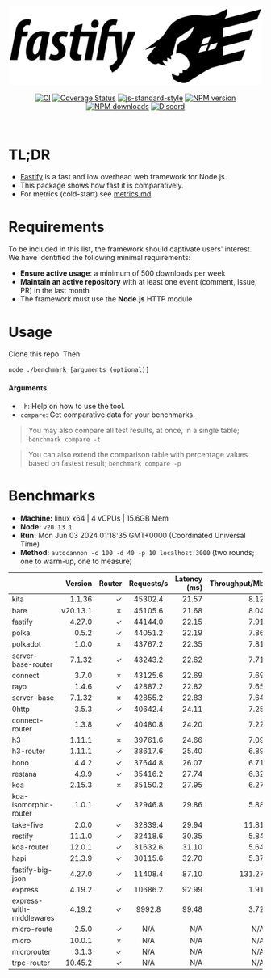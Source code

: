 <div align="center">
  <img src="https://github.com/fastify/graphics/raw/HEAD/fastify-landscape-outlined.svg" width="650" height="auto"/>
</div>

<div align="center">

[![CI](https://github.com/fastify/fastify/workflows/ci/badge.svg)](https://github.com/fastify/fastify/actions/workflows/ci.yml)
[![Coverage Status](https://coveralls.io/repos/github/fastify/fastify/badge.svg?branch=master)](https://coveralls.io/github/fastify/fastify?branch=master)
[![js-standard-style](https://img.shields.io/badge/code%20style-standard-brightgreen.svg?style=flat)](http://standardjs.com/)
[![NPM version](https://img.shields.io/npm/v/fastify.svg?style=flat)](https://www.npmjs.com/package/fastify)
[![NPM downloads](https://img.shields.io/npm/dm/fastify.svg?style=flat)](https://www.npmjs.com/package/fastify) [![Discord](https://img.shields.io/discord/725613461949906985)](https://discord.gg/fastify)

</div>
<br />

# TL;DR

* [Fastify](https://github.com/fastify/fastify) is a fast and low overhead web framework for Node.js.
* This package shows how fast it is comparatively.
* For metrics (cold-start) see [metrics.md](./METRICS.md)

# Requirements

To be included in this list, the framework should captivate users' interest. We have identified the following minimal requirements:
- **Ensure active usage**: a minimum of 500 downloads per week
- **Maintain an active repository** with at least one event (comment, issue, PR) in the last month
- The framework must use the **Node.js** HTTP module

# Usage

Clone this repo. Then 

```
node ./benchmark [arguments (optional)]
```

#### Arguments

* `-h`: Help on how to use the tool.
* `compare`: Get comparative data for your benchmarks.

> You may also compare all test results, at once, in a single table; `benchmark compare -t`

> You can also extend the comparison table with percentage values based on fastest result; `benchmark compare -p`
# Benchmarks

* __Machine:__ linux x64 | 4 vCPUs | 15.6GB Mem
* __Node:__ `v20.13.1`
* __Run:__ Mon Jun 03 2024 01:18:35 GMT+0000 (Coordinated Universal Time)
* __Method:__ `autocannon -c 100 -d 40 -p 10 localhost:3000` (two rounds; one to warm-up, one to measure)

|                          | Version  | Router | Requests/s | Latency (ms) | Throughput/Mb |
| :--                      | --:      | --:    | :-:        | --:          | --:           |
| kita                     | 1.1.36   | ✓      | 45302.4    | 21.57        | 8.12          |
| bare                     | v20.13.1 | ✗      | 45105.6    | 21.68        | 8.04          |
| fastify                  | 4.27.0   | ✓      | 44144.0    | 22.15        | 7.91          |
| polka                    | 0.5.2    | ✓      | 44051.2    | 22.19        | 7.86          |
| polkadot                 | 1.0.0    | ✗      | 43767.2    | 22.35        | 7.81          |
| server-base-router       | 7.1.32   | ✓      | 43243.2    | 22.62        | 7.71          |
| connect                  | 3.7.0    | ✗      | 43125.6    | 22.69        | 7.69          |
| rayo                     | 1.4.6    | ✓      | 42887.2    | 22.82        | 7.65          |
| server-base              | 7.1.32   | ✗      | 42855.2    | 22.83        | 7.64          |
| 0http                    | 3.5.3    | ✓      | 40642.4    | 24.11        | 7.25          |
| connect-router           | 1.3.8    | ✓      | 40480.8    | 24.20        | 7.22          |
| h3                       | 1.11.1   | ✗      | 39761.6    | 24.66        | 7.09          |
| h3-router                | 1.11.1   | ✓      | 38617.6    | 25.40        | 6.89          |
| hono                     | 4.4.2    | ✓      | 37644.8    | 26.07        | 6.71          |
| restana                  | 4.9.9    | ✓      | 35416.2    | 27.74        | 6.32          |
| koa                      | 2.15.3   | ✗      | 35150.2    | 27.95        | 6.27          |
| koa-isomorphic-router    | 1.0.1    | ✓      | 32946.8    | 29.86        | 5.88          |
| take-five                | 2.0.0    | ✓      | 32839.4    | 29.94        | 11.81         |
| restify                  | 11.1.0   | ✓      | 32418.6    | 30.35        | 5.84          |
| koa-router               | 12.0.1   | ✓      | 31632.6    | 31.10        | 5.64          |
| hapi                     | 21.3.9   | ✓      | 30115.6    | 32.70        | 5.37          |
| fastify-big-json         | 4.27.0   | ✓      | 11408.4    | 87.10        | 131.27        |
| express                  | 4.19.2   | ✓      | 10686.2    | 92.99        | 1.91          |
| express-with-middlewares | 4.19.2   | ✓      | 9992.8     | 99.48        | 3.72          |
| micro-route              | 2.5.0    | ✓      | N/A        | N/A          | N/A           |
| micro                    | 10.0.1   | ✗      | N/A        | N/A          | N/A           |
| microrouter              | 3.1.3    | ✓      | N/A        | N/A          | N/A           |
| trpc-router              | 10.45.2  | ✓      | N/A        | N/A          | N/A           |

